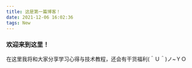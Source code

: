 ```yaml
---
title: 这是第一篇博客！
date: 2021-12-06 16:02:36
tags: New
---
```

### 欢迎来到这里！
在这里我将和大家分享学习心得与技术教程，还会有干货福利(＾Ｕ＾)ノ~ＹＯ
